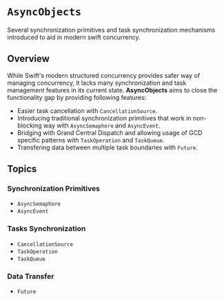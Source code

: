 # ``AsyncObjects``

Several synchronization primitives and task synchronization mechanisms introduced to aid in modern swift concurrency.

## Overview

While Swift's modern structured concurrency provides safer way of managing concurrency, it lacks many synchronization and task management features in its current state. **AsyncObjects** aims to close the functionality gap by providing following features:

- Easier task cancellation with ``CancellationSource``.
- Introducing traditional synchronization primitives that work in non-blocking way with ``AsyncSemaphore`` and ``AsyncEvent``.
- Bridging with Grand Central Dispatch and allowing usage of GCD specific patterns with ``TaskOperation`` and ``TaskQueue``.
- Transfering data between multiple task boundaries with ``Future``.

## Topics

### Synchronization Primitives

- ``AsyncSemaphore``
- ``AsyncEvent``

### Tasks Synchronization

- ``CancellationSource``
- ``TaskOperation``
- ``TaskQueue``

### Data Transfer

- ``Future``
